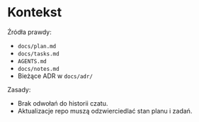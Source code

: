 # Kontekst

Źródła prawdy:
- `docs/plan.md`
- `docs/tasks.md`
- `AGENTS.md`
- `docs/notes.md`
- Bieżące ADR w `docs/adr/`

Zasady:
- Brak odwołań do historii czatu.
- Aktualizacje repo muszą odzwierciedlać stan planu i zadań.
